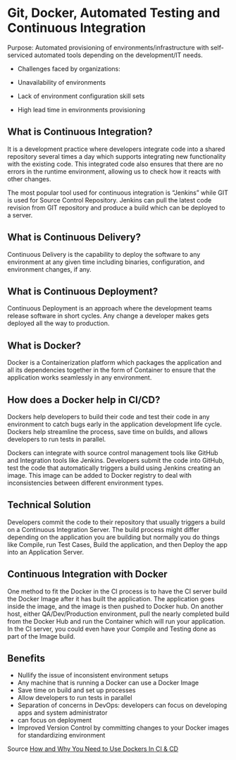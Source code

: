 # Git, Docker, Automated Testing and Continuous Integration

Purpose: Automated provisioning of environments/infrastructure with self-serviced automated tools depending on the development/IT needs.

* Challenges faced by organizations:

* Unavailability of environments
* Lack of environment configuration skill sets
* High lead time in environments provisioning

## What is Continuous Integration?

It is a development practice where developers integrate code into a shared repository several times a day which supports integrating new functionality with the existing code. This integrated code also ensures that there are no errors in the runtime environment, allowing us to check how it reacts with other changes.

The most popular tool used for continuous integration is “Jenkins” while GIT is used for Source Control Repository. Jenkins can pull the latest code revision from GIT repository and produce a build which can be deployed to a server.

## What is Continuous Delivery?

Continuous Delivery is the capability to deploy the software to any environment at any given time including binaries, configuration, and environment changes, if any.

## What is Continuous Deployment?

Continuous Deployment is an approach where the development teams release software in short cycles. Any change a developer makes gets deployed all the way to production.

## What is Docker?

Docker is a Containerization platform which packages the application and all its dependencies together in the form of Container to ensure that the application works seamlessly in any environment.

## How does a Docker help in CI/CD?

Dockers help developers to build their code and test their code in any environment to catch bugs early in the application development life cycle. Dockers help streamline the process, save time on builds, and allows developers to run tests in parallel.

Dockers can integrate with source control management tools like GitHub and Integration tools like Jenkins. Developers submit the code into GitHub, test the code that automatically triggers a build using Jenkins creating an image. This image can be added to Docker registry to deal with inconsistencies between different environment types.

## Technical Solution

Developers commit the code to their repository that usually triggers a build on a Continuous Integration Server. The build process might differ depending on the application you are building but normally you do things like Compile, run Test Cases, Build the application, and then Deploy the app into an Application Server.

## Continuous Integration with Docker

One method to fit the Docker in the CI process is to have the CI server build the Docker Image after it has built the application. The application goes inside the image, and the image is then pushed to Docker hub. On another host, either QA/Dev/Production environment, pull the nearly completed build from the Docker Hub and run the Container which will run your application. In the CI server, you could even have your Compile and Testing done as part of the Image build.

## Benefits
* Nullify the issue of inconsistent environment setups
* Any machine that is running a Docker can use a Docker Image
* Save time on build and set up processes
* Allow developers to run tests in parallel
* Separation of concerns in DevOps: developers can focus on developing apps and system administrator
* can focus on deployment
* Improved Version Control by committing changes to your Docker images for standardizing environment


Source
 [How and Why You Need to Use Dockers In CI & CD](https://www.cigniti.com/blog/need-use-dockers-ci-cd/)

